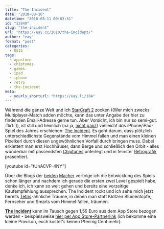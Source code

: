 ```yaml
---
title: "The Incident"
date: "2010-08-10"
datetime: "2010-08-11 00:03:31"
id: "12840"
slug: "the-incident"
url: "https://eay.cc/2010/the-incident/"
author: "eay"
format: "post"
categories:
  - 0815
tags:
  - appstore
  - chiptunes
  - games
  - ipad
  - iphone
  - retro
  - the-incident
meta:
  - yourls_shorturl: "https://eay.li/104"
---
```


Während die ganze Welt und ich [StarCraft 2](http://www.amazon.de/exec/obidos/ASIN/B000R5DU6E/eayznet-21) zocken ((Wer mich zwecks Multiplayer-Match adden möchte, kann das unter Angabe der hier zu findenden Email-Adresse gerne tun. Aber Vorsicht, ich bin nur so semi-gut. :flirt: )), ist still und heimlich (na ja, [nicht ganz](http://daringfireball.net/linked/2010/08/10/the-incident)) vielleicht _das_ iPhone/iPad-Spiel des Jahres erschienen: [The Incident](http://bigbucketsoftware.com/theincident/). Es geht darum, dass plötzlich unterschiedlichste Gegenstände vom Himmel fallen und man einen kleinen Pixelkerl durch diesen ungewöhnlichen Vorfall durch bringen muss. Dabei erklettert man erst Hochhäuser, dann Berge und schließlich den Orbit - alles wunderbar mit passendsten [Chiptunes](//eay.cc/tag/chiptunes/) unterlegt und in feinster [Retrografik](//eay.cc/tag/retro/) präsentiert.

\[youtube id="tUnACVP-4NY"\]

Über die Blogs der [beiden](http://bigbucketsoftware.com/) [Macher](http://mrgan.tumblr.com/) verfolge ich die Entwicklung des Spiels schon länger und nachdem ich gerade die ersten zwei Level gespielt habe, denke ich, ich kann so weit gehen und bereits eine vorzeitige Kaufempfehlung aussprechen. The Incident rockt und ich sehe mich jetzt bereits [Tetris](//eay.cc/tag/tetris/)\-ähnliche Träume, in denen man statt Klötzen Blumentöpfe, Fernseher und Smarts vom Himmel fallen, träumen.

[**The Incident**](//eay.cc/theincident) kann im Tausch gegen 1,59 Euro aus dem App Store bezogen werden - beispielsweise [hier per App Store-Partnerlink](//eay.cc/theincident) (ich bekomme eine kleine Provison, euch kostet's keinen Pfennig Cent mehr).
